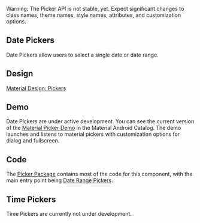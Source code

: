<!--docs:
title: "Pickers"
layout: detail
section: components
excerpt: "Pickers are modals that request a user choose a date or time."
iconId: picker
path: /catalog/picker
-->

Warning: The Picker API is not stable, yet. Expect significant changes to class names, theme names, style names, attributes, and customization options.

## Date Pickers

Date Pickers allow users to select a single date or date range.

## Design

[Material Design: Pickers](https://material.io/design/components/pickers.html)

## Demo

Date Pickers are under active development. You can see the current version of the [Material Picker Demo](https://github.com/material-components/material-components-android/tree/master/catalog/java/io/material/catalog/picker/PickerMainDemoFragment.java) in the Material Android Catalog. The demo launches and listens to material pickers with customization options for dialog and fullscreen.

## Code

The [Picker Package](https://github.com/material-components/material-components-android/tree/master/lib/java/com/google/android/material/picker) contains most of the code for this component, with the main entry point being [Date Range Pickers](https://github.com/material-components/material-components-android/tree/master/lib/java/com/google/android/material/picker/MaterialDatePicker.java).

## Time Pickers

Time Pickers are currently not under development.
